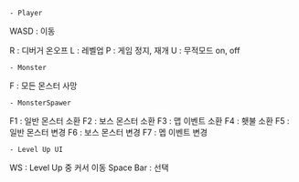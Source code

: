 	- Player
WASD : 이동

R : 디버거 온오프
L : 레벨업
P : 게임 정지, 재개
U : 무적모드 on, off

	- Monster
F : 모든 몬스터 사망

	- MonsterSpawer
F1 : 일반 몬스터 소환
F2 : 보스 몬스터 소환
F3 : 맵 이벤트 소환
F4 : 횃불 소환
F5 : 일반 몬스터 변경
F6 : 보스 몬스터 변경
F7 : 멥 이벤트 변경

	- Level Up UI
WS : Level Up 중 커서 이동
Space Bar : 선택
